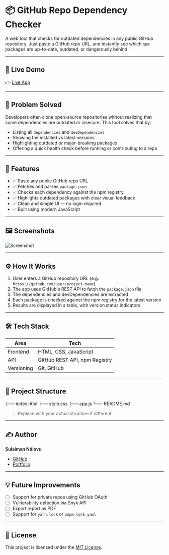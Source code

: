 # 📦 GitHub Repo Dependency Checker

A web tool that checks for outdated dependencies in any public GitHub repository. Just paste a GitHub repo URL, and instantly see which `npm` packages are up-to-date, outdated, or dangerously behind.

---

## 🚀 Live Demo

👉 [Live App](https://your-deployed-app-link.com) <!-- Replace with actual link when deployed -->

---

## 🧠 Problem Solved

Developers often clone open-source repositories without realizing that some dependencies are outdated or insecure. This tool solves that by:

- Listing all `dependencies` and `devDependencies`
- Showing the installed vs latest versions
- Highlighting outdated or major-breaking packages
- Offering a quick health check before running or contributing to a repo

---

## 🔧 Features

- ✅ Paste any public GitHub repo URL  
- ✅ Fetches and parses `package.json`  
- ✅ Checks each dependency against the npm registry  
- ✅ Highlights outdated packages with clear visual feedback  
- ✅ Clean and simple UI — no login required  
- ✅ Built using modern JavaScript

---

## 🖼️ Screenshots

<!-- Add screenshots here when ready -->
![Screenshot](./screenshot1.png)

---

## ⚙️ How It Works

1. User enters a GitHub repository URL (e.g. `https://github.com/user/project-name`)
2. The app uses GitHub's REST API to fetch the `package.json` file
3. The dependencies and devDependencies are extracted
4. Each package is checked against the npm registry for the latest version
5. Results are displayed in a table, with version status indicators

---

## 🛠 Tech Stack

| Area        | Tech                      |
|-------------|---------------------------|
| Frontend    | HTML, CSS, JavaScript     |
| API         | GitHub REST API, npm Registry |
| Versioning  | Git, GitHub               |

---

## 📁 Project Structure

├── index.html
├── style.css
├── app.js
└── README.md

> Replace with your actual structure if different.

---

## ✍️ Author

**Sulaiman Ndlovu**  
- [GitHub](https://github.com/sulaiman001221)  
- [Portfolio](https://your-portfolio-link.com) <!-- Replace with your actual portfolio -->

---

## 💡 Future Improvements

- [ ] Support for private repos using GitHub OAuth
- [ ] Vulnerability detection via Snyk API
- [ ] Export report as PDF
- [ ] Support for `yarn.lock` or `pnpm-lock.yaml`

---

## 📜 License

This project is licensed under the [MIT License](LICENSE).
